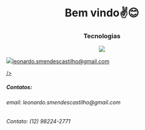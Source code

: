 <h1 align="center">Bem vindo✌️😊</h1>
<h3 align="center">Tecnologias</h3>


<p align="center">
  <a href="https://skillicons.dev">
    <img src="https://skillicons.dev/icons?i=js,ts,react,html,css,tailwind,linux,postgres&perline=2" />
  </a>
</p>

<p align="start">
  <a href="https://skillicons.dev">
   <img src="https://skillicons.dev/icons?i=gmail&perline=1"  <p>leonardo.smendescastilho@gmail.com</p> />
   
  </a>
</p>

<div>
<h5>Contatos: </h5>
<h6 align="">email: leonardo.smendescastilho@gmail.com</h6> 
<h6 align="start">Contato: (12) 98224-2771</h6> 
</div>

